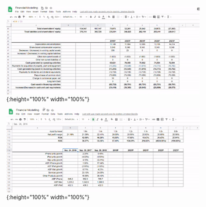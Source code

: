 ![](/images/gif3.gif){:height="100%" width="100%"}  

![](/images/gif2.gif){:height="100%" width="100%"}  
